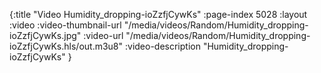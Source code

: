 {:title "Video Humidity_dropping-ioZzfjCywKs" :page-index 5028 :layout :video :video-thumbnail-url "/media/videos/Random/Humidity_dropping-ioZzfjCywKs.jpg" :video-url "/media/videos/Random/Humidity_dropping-ioZzfjCywKs.hls/out.m3u8" :video-description "Humidity_dropping-ioZzfjCywKs" }

